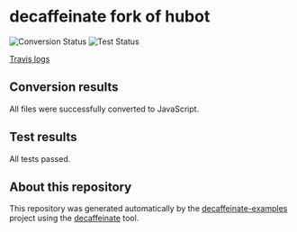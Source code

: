 # decaffeinate fork of hubot

![Conversion Status](https://decaffeinate-examples.github.io/hubot/conversion-status.svg)
![Test Status](https://decaffeinate-examples.github.io/hubot/test-status.svg)

[Travis logs](https://travis-ci.org/decaffeinate/decaffeinate-example-builder/jobs/656534969)

## Conversion results

All files were successfully converted to JavaScript.

## Test results

All tests passed.

## About this repository

This repository was generated automatically by the [decaffeinate-examples]
project using the [decaffeinate] tool.

[decaffeinate-examples]: https://github.com/decaffeinate/decaffeinate-examples
[decaffeinate]: https://github.com/decaffeinate/decaffeinate
